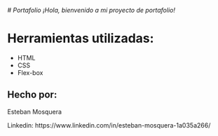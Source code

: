 <em> # Portafolio ¡Hola, bienvenido a mi proyecto de portafolio! </em>

<h1>Herramientas utilizadas:</h1>
<ul>
<li>HTML</li>
<li>CSS</li>
<li>Flex-box</li>
</ul>

<h2>Hecho por:</h2>

<p>Esteban Mosquera</p>

<p>Linkedin: https://www.linkedin.com/in/esteban-mosquera-1a035a266/</p>
